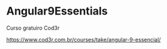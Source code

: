 # Angular9Essentials
Curso gratuiro Cod3r

https://www.cod3r.com.br/courses/take/angular-9-essencial/
